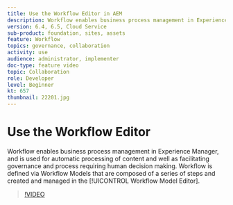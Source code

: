 ```yaml
---
title: Use the Workflow Editor in AEM
description: Workflow enables business process management in Experience Manager, and are used for automatic processing of content and well as facilitating governance and process requiring human decision making. Workflow is defined via Workflow Models that are comprised of a series of steps and created and managed in the Workflow Model Editor.
version: 6.4, 6.5, Cloud Service
sub-product: foundation, sites, assets
feature: Workflow
topics: governance, collaboration
activity: use
audience: administrator, implementer
doc-type: feature video
topic: Collaboration
role: Developer
level: Beginner
kt: 657
thumbnail: 22201.jpg
---
```


# Use the Workflow Editor

Workflow enables business process management in Experience Manager, and is used for automatic processing of content and well as facilitating governance and process requiring human decision making. Workflow is defined via Workflow Models that are composed of a series of steps and created and managed in the [!UICONTROL Workflow Model Editor].

>[!VIDEO](https://video.tv.adobe.com/v/22201/?quality=12&learn=on)
